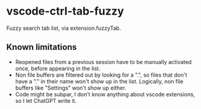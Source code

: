 # vscode-ctrl-tab-fuzzy

Fuzzy search tab list, via extension.fuzzyTab.

## Known limitations
- Reopened files from a previous session have to be manually activated once, before appearing in the list.
- Non file buffers are filtered out by looking for a ".", so files that don't have a "." in their name won't show up in the list. Logically, non file buffers like "Settings" won't show up either.
- Code might be subpar, I don't know anything about vscode extensions, so I let ChatGPT write it.